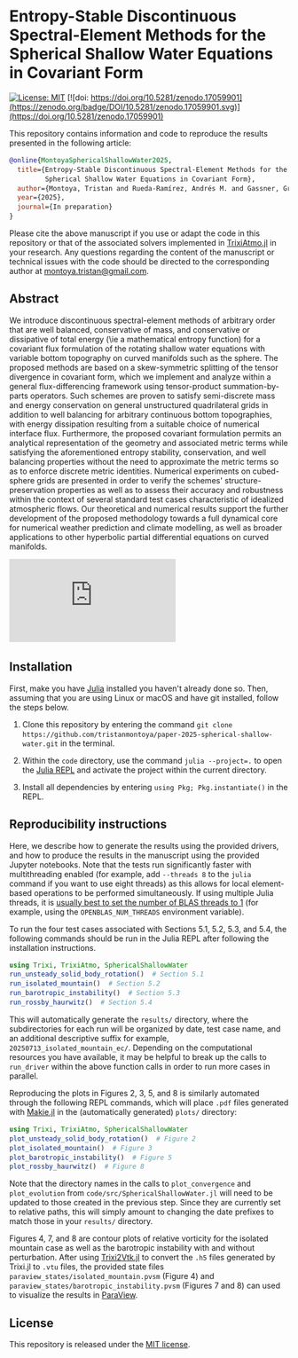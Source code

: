 # Entropy-Stable Discontinuous Spectral-Element Methods for the Spherical Shallow Water Equations in Covariant Form

[![License: MIT](https://img.shields.io/badge/License-MIT-success.svg)](https://opensource.org/licenses/MIT) [![doi: https://doi.org/10.5281/zenodo.17059901](https://zenodo.org/badge/DOI/10.5281/zenodo.17059901.svg)](https://doi.org/10.5281/zenodo.17059901)

This repository contains information and code to reproduce the results presented in the following article:
```bibtex
@online{MontoyaSphericalShallowWater2025,
  title={Entropy-Stable Discontinuous Spectral-Element Methods for the 
         Spherical Shallow Water Equations in Covariant Form},
  author={Montoya, Tristan and Rueda-Ramírez, Andrés M. and Gassner, Gregor J.},
  year={2025},
  journal={In preparation}
}
```

Please cite the above manuscript if you use or adapt the code in this repository or that of the associated solvers implemented in [TrixiAtmo.jl](https://github.com/trixi-framework/TrixiAtmo.jl) in your research. Any questions regarding the content of the manuscript or technical issues with the code should be directed to the corresponding author at montoya.tristan@gmail.com.

## Abstract
We introduce discontinuous spectral-element methods of arbitrary order that are well balanced, conservative of mass, and conservative or dissipative of total energy (\ie a mathematical entropy function) for a covariant flux formulation of the rotating shallow water equations with variable bottom topography on curved manifolds such as the sphere. The proposed methods are based on a skew-symmetric splitting of the tensor divergence in covariant form, which we implement and analyze within a general flux-differencing framework using tensor-product summation-by-parts operators. Such schemes are proven to satisfy semi-discrete mass and energy conservation on general unstructured quadrilateral grids in addition to well balancing for arbitrary continuous bottom topographies, with energy dissipation resulting from a suitable choice of numerical interface flux. Furthermore, the proposed covariant formulation permits an analytical representation of the geometry and associated metric terms while satisfying the aforementioned entropy stability, conservation, and well balancing properties without the need to approximate the metric terms so as to enforce discrete metric identities. Numerical experiments on cubed-sphere grids are presented in order to verify the schemes' structure-preservation properties as well as to assess their accuracy and robustness within the context of several standard test cases characteristic of idealized atmospheric flows. Our theoretical and numerical results support the further development of the proposed methodology towards a full dynamical core for numerical weather prediction and climate modelling, as well as broader applications to other hyperbolic partial differential equations on curved manifolds.

![Graphical abstract](https://github.com/tristanmontoya/paper-2025-spherical-shallow-water/blob/main/graphical_abstract.pdf)


## Installation
First, make you have [Julia](https://julialang.org/downloads/) installed you haven't already done so. Then, assuming that you are using Linux or macOS and have git installed, follow the steps below.

1. Clone this repository by entering the command `git clone https://github.com/tristanmontoya/paper-2025-spherical-shallow-water.git` in the terminal.

2. Within the `code` directory, use the command `julia --project=.` to open the [Julia REPL](https://docs.julialang.org/en/v1/stdlib/REPL/) and activate the project within the current directory. 

3. Install all dependencies by entering `using Pkg; Pkg.instantiate()` in the REPL.

## Reproducibility instructions
Here, we describe how to generate the results using the provided drivers, and how to produce the results in the manuscript using the provided Jupyter notebooks. Note that the tests run significantly faster with multithreading enabled (for example, add `--threads 8` to the `julia` command if you want to use eight threads) as this allows for local element-based operations to be performed simultaneously. If using multiple Julia threads, it is [usually best to set the number of BLAS threads to 1](https://carstenbauer.github.io/ThreadPinning.jl/stable/examples/ex_blas/#Beware:-Interaction-between-Julia-threads-and-BLAS-threads) (for example, using the `OPENBLAS_NUM_THREADS` environment variable).

To run the four test cases associated with Sections 5.1, 5.2, 5.3, and 5.4, the following commands should be run in the Julia REPL after following the installation instructions.

```julia
using Trixi, TrixiAtmo, SphericalShallowWater
run_unsteady_solid_body_rotation()  # Section 5.1 
run_isolated_mountain()  # Section 5.2
run_barotropic_instability()  # Section 5.3
run_rossby_haurwitz()  # Section 5.4
```

This will automatically generate the `results/` directory, where the subdirectories for each run will be organized by date, test case name, and an additional descriptive suffix for example, `20250713_isolated_mountain_ec/`. Depending on the computational resources you have available, it may be helpful to break up the calls to `run_driver` within the above function calls in order to run more cases in parallel.

Reproducing the plots in Figures 2, 3, 5, and 8 is similarly automated through the following REPL commands, which will place `.pdf` files generated with [Makie.jl](https://github.com/MakieOrg/Makie.jl/) in the (automatically generated) `plots/` directory:

```julia
using Trixi, TrixiAtmo, SphericalShallowWater
plot_unsteady_solid_body_rotation()  # Figure 2
plot_isolated_mountain()  # Figure 3
plot_barotropic_instability()  # Figure 5
plot_rossby_haurwitz()  # Figure 8
```
Note that the directory names in the calls to `plot_convergence` and `plot_evolution` from `code/src/SphericalShallowWater.jl` will need to be updated to those created in the previous step. Since they are currently set to relative paths, this will simply amount to changing the date prefixes to match those in your `results/` directory.

Figures 4, 7, and 8 are contour plots of relative vorticity for the isolated mountain case as well as the barotropic instability with and without perturbation. After using [Trixi2Vtk.jl](https://github.com/trixi-framework/Trixi2Vtk.jl) to convert the `.h5` files generated by Trixi.jl to `.vtu` files, the provided state files `paraview_states/isolated_mountain.pvsm` (Figure 4) and `paraview_states/barotropic_instability.pvsm` (Figures 7 and 8) can used to visualize the results in [ParaView](https://www.paraview.org/).

## License
This repository is released under the [MIT license](https://github.com/tristanmontoya/paper-2025-spherical-shallow-water/blob/main/LICENSE).

